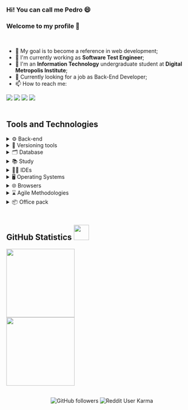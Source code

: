 ### Hi! You can call me Pedro 😄<br>
### Welcome to my profile 👋


<br>

- 🎯 My goal is to become a reference in web development;
- 🔭 I'm currently working as **Software Test Engineer**;
- 🌱 I'm an **Information Technology** undergraduate student at **Digital Metropolis Institute**;
- 🤖 Currently looking for a job as Back-End Developer;
- 📫 How to reach me: 

<div>
<a href="https://github.com/opedro-c" target="_blank"><img src="https://img.shields.io/badge/Github-000?style=for-the-badge&logo=github&logoColor=white"></a>
<a href="https://instagram.com/opedro_c"><img src="https://img.shields.io/badge/-Instagram-%23E4405F?style=for-the-badge&logo=instagram&logoColor=white"></a>
<a href="https://www.linkedin.com/in/pedro-costa-06a82422b"><img src="https://img.shields.io/badge/-LinkedIn-%230077B5?style=for-the-badge&logo=linkedin&logoColor=white"></a>
<a href="https://wa.me/5585997962751"><img src="https://img.shields.io/badge/-WhatsApp-25D366?style=for-the-badge&logo=whatsapp&logoColor=white"></a>
</div> 
<br>


## Tools and Technologies
<div>
<details>
<summary>⚙️ Back-end</summary>
<br>
<img src="https://img.shields.io/badge/Python-20232A?style=for-the-badge&logo=python&logoColor=61DAFB">
<img src="https://img.shields.io/badge/Flask-000000?style=for-the-badge&logo=flask&logoColor=white">
<img src="https://img.shields.io/badge/Django-0C4B33?style=for-the-badge&logo=django&logoColor=white">
<img src="https://img.shields.io/badge/Java-ED8B00?style=for-the-badge&logo=java&logoColor=white">
</details>

<details>
<summary>🔑 Versioning tools</summary>
<br> 
<img src="https://img.shields.io/badge/Git-F05032?style=for-the-badge&logo=git&logoColor=white">
<img src="https://img.shields.io/badge/GitHub-181717?style=for-the-badge&logo=github&logoColor=white">
<img src="https://img.shields.io/badge/GitLab-181717?style=for-the-badge&logo=gitlab&logoColor=white">
</details>
  
<details>
<summary>🗂 Database</summary>
<br> 
<img src="https://img.shields.io/badge/MySQL-005C84?style=for-the-badge&logo=mysql&logoColor=white">
<img src="https://img.shields.io/badge/Postgre SQL-46759B?style=for-the-badge&logo=postgresql&logoColor=white">
<img src="https://img.shields.io/badge/SQLite-044A64?style=for-the-badge&logo=sqlite&logoColor=white">
</details>

<details>
<summary>📚 Study</summary>
<br> 
<img src="https://img.shields.io/badge/Duolingo-58CC02?style=for-the-badge&logo=Duolingo&logoColor=white">
<img src="https://img.shields.io/badge/Udemy-EC5252?style=for-the-badge&logo=Udemy&logoColor=white">
<img src="https://img.shields.io/badge/YouTube-FF0000?style=for-the-badge&logo=youtube&logoColor=white">  
<img src="https://img.shields.io/badge/freecodecamp-27273D?style=for-the-badge&logo=freecodecamp&logoColor=white">
</details>
  
<details>
<summary>👨‍💻 IDEs</summary>
<br> 
<img src="https://img.shields.io/badge/Visual_Studio_Code-0078D4?style=for-the-badge&logo=visual%20studio%20code&logoColor=white">
<img src="https://img.shields.io/badge/IntelliJ IDEA-9762C3?style=for-the-badge&logo=intellij-idea&logoColor=white">
<img src="https://img.shields.io/badge/DataGrip-1B6AC6?style=for-the-badge&logo=datagrip&logoColor=white">
<img src="https://img.shields.io/badge/Vim-019331?style=for-the-badge&logo=vim&logoColor=white">
</details> 

<details>
<summary>🖥️ Operating Systems</summary>
<br> 
<img src="https://img.shields.io/badge/Ubuntu-orange?style=for-the-badge&logo=ubuntu&logoColor=white">
<img src="https://img.shields.io/badge/Linux Mint-019331?style=for-the-badge&logo=linux-mint&logoColor=white">
<img src="https://img.shields.io/badge/Windows-1B6AC6?style=for-the-badge&logo=windows&logoColor=white">
</details> 

<details>
<summary>🌐 Browsers</summary>
<br> 
<img src="https://img.shields.io/badge/Google_chromium-4285F4?style=for-the-badge&logo=Google-chrome&logoColor=white">
<img src="https://img.shields.io/badge/Firefox_Browser-FF7139?style=for-the-badge&logo=Firefox-Browser&logoColor=white">
<img src="https://img.shields.io/badge/Microsoft_Edge-0078D7?style=for-the-badge&logo=Microsoft-edge&logoColor=white">
</details> 
  
<details>
<summary>⌛ Agile Methodologies</summary>
<br> 
<img src="https://img.shields.io/badge/-Kanban-blue?style=for-the-badge">
<img src="https://img.shields.io/badge/-Scrum-orange?style=for-the-badge">
</details> 
  
 <details>
<summary>📦 Office pack</summary>
<img src="https://img.shields.io/badge/Libre_Office-FFFFFF?style=for-the-badge&logo=libreoffice&logoColor=black">
<img src="https://img.shields.io/badge/Only_Office-2B579A?style=for-the-badge&logo=onlyoffice&logoColor=white">
<img src="https://img.shields.io/badge/Microsoft_Office-B7472A?style=for-the-badge&logo=microsoft-office&logoColor=white">
</details>

<br>

## GitHub Statistics <img src="https://github.githubassets.com/images/mona-loading-dark.gif" width=40>

<div>
  
<a href="https://github.com/opedro-c">
<img src="https://github-readme-stats.vercel.app/api/top-langs/?username=opedro-c&layout=compact&langs_count=7&theme=omni" height="180em"/>
<br>
<img src="https://github-readme-stats.vercel.app/api?username=opedro-c&show_icons=true&theme=omni&include_all_commits=true&count_private=true" height="180em"/>
</div>
</a>
  
<br>


<div align="center">

  ![GitHub followers](https://img.shields.io/github/followers/opedro-c?style=social)
  ![Reddit User Karma](https://img.shields.io/reddit/user-karma/combined/opedro-c?style=social)
  
</div>
